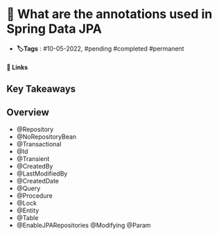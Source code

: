 # 📑 What are the annotations used in Spring Data JPA

- **🏷️Tags** : #10-05-2022,  #pending #completed #permanent

#### 🔗 Links


## Key Takeaways

## Overview
- @Repository
- @NoRepositoryBean
- @Transactional
- @Id
- @Transient
- @CreatedBy
- @LastModifiedBy
- @CreatedDate
- @Query
- @Procedure
- @Lock
- @Entity
- @Table
- @EnableJPARepositories
@Modifying
@Param


